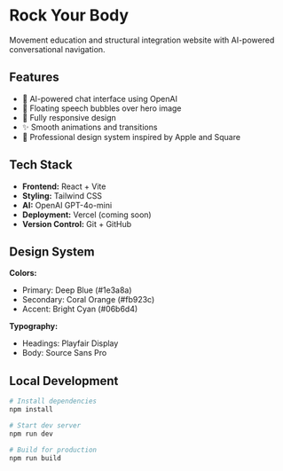 # Rock Your Body

Movement education and structural integration website with AI-powered conversational navigation.

## Features

- 🤖 AI-powered chat interface using OpenAI
- 💬 Floating speech bubbles over hero image
- 📱 Fully responsive design
- ✨ Smooth animations and transitions
- 🎨 Professional design system inspired by Apple and Square

## Tech Stack

- **Frontend:** React + Vite
- **Styling:** Tailwind CSS
- **AI:** OpenAI GPT-4o-mini
- **Deployment:** Vercel (coming soon)
- **Version Control:** Git + GitHub

## Design System

**Colors:**
- Primary: Deep Blue (#1e3a8a)
- Secondary: Coral Orange (#fb923c)
- Accent: Bright Cyan (#06b6d4)

**Typography:**
- Headings: Playfair Display
- Body: Source Sans Pro

## Local Development
```bash
# Install dependencies
npm install

# Start dev server
npm run dev

# Build for production
npm run build
